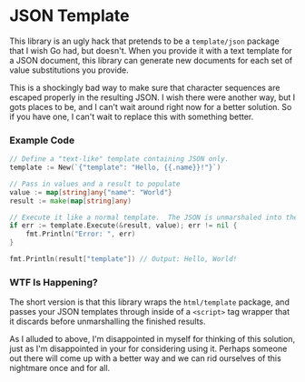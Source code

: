 # JSON Template

This library is an ugly hack that pretends to be a `template/json` package that I wish Go had, but doesn't.  When you provide it with a text template for a JSON document, this library can generate new documents for each set of value substitutions you provide.

This is a shockingly bad way to make sure that character sequences are escaped properly in the resulting JSON.  I wish there were another way, but I gots places to be, and I can't wait around right now for a better solution.  So if you have one, I can't wait to replace this with something better.

### Example Code

```go
// Define a "text-like" template containing JSON only.
template := New(`{"template": "Hello, {{.name}}!"}`)

// Pass in values and a result to populate
value := map[string]any{"name": "World"}
result := make(map[string]any)

// Execute it like a normal template.  The JSON is unmarshaled into the result.
if err := template.Execute(&result, value); err != nil {
	fmt.Println("Error: ", err)
}

fmt.Println(result["template"]) // Output: Hello, World!
```

### WTF Is Happening?

The short version is that this library wraps the `html/template` package, and passes your JSON templates through inside of a `<script>` tag wrapper that it discards before unmarshalling the finished results.

As I alluded to above, I'm disappointed in myself for thinking of this solution, just as I'm disappointed in your for considering using it. Perhaps someone out there will come up with a better way and we can rid ourselves of this nightmare once and for all.
